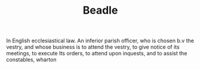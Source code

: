 ---
title: Beadle
permalink: "/definitions/beadle.html"
body: In English ecclesiastical law. An inferior parish officer, who is chosen b.v
  the vestry, and whose business is to attend the vestry, to give notice of its meetings,
  to execute Its orders, to attend upon inquests, and to assist the constables, wharton
published_at: '2018-07-07'
layout: post
---